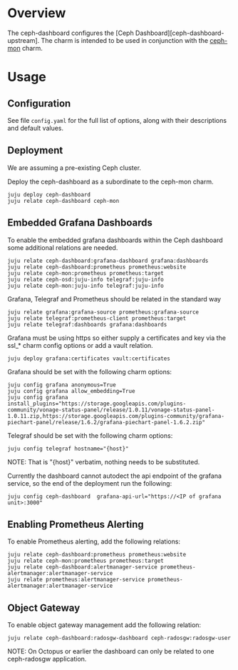 # Overview

The ceph-dashboard configures the [Ceph Dashboard][ceph-dashboard-upstream].
The charm is intended to be used in conjunction with the
[ceph-mon][ceph-mon-charm] charm.

# Usage

## Configuration

See file `config.yaml` for the full list of options, along with their
descriptions and default values.

## Deployment

We are assuming a pre-existing Ceph cluster.

Deploy the ceph-dashboard as a subordinate to the ceph-mon charm.

    juju deploy ceph-dashboard
    juju relate ceph-dashboard ceph-mon

## Embedded Grafana Dashboards

To enable the embedded grafana dashboards within the Ceph dashboard
some additional relations are needed.

    juju relate ceph-dashboard:grafana-dashboard grafana:dashboards
    juju relate ceph-dashboard:prometheus prometheus:website
    juju relate ceph-mon:prometheus prometheus:target
    juju relate ceph-osd:juju-info telegraf:juju-info
    juju relate ceph-mon:juju-info telegraf:juju-info

Grafana, Telegraf and Prometheus should be related in the standard way

    juju relate grafana:grafana-source prometheus:grafana-source
    juju relate telegraf:prometheus-client prometheus:target
    juju relate telegraf:dashboards grafana:dashboards

Grafana must be using https so either supply a certificates and key via
the ssl\_\* charm config options or add a vault relation.

    juju deploy grafana:certificates vault:certificates

Grafana should be set with the following charm options:

    juju config grafana anonymous=True
    juju config grafana allow_embedding=True
    juju config grafana install_plugins="https://storage.googleapis.com/plugins-community/vonage-status-panel/release/1.0.11/vonage-status-panel-1.0.11.zip,https://storage.googleapis.com/plugins-community/grafana-piechart-panel/release/1.6.2/grafana-piechart-panel-1.6.2.zip"

Telegraf should be set with the following charm options:

    juju config telegraf hostname="{host}"

NOTE: That is "{host}" verbatim, nothing needs to be substituted.


Currently the dashboard cannot autodect the api endpoint of the grafana
service, so the end of the deployment run the following:

    juju config ceph-dashboard  grafana-api-url="https://<IP of grafana unit>:3000"

## Enabling Prometheus Alerting

To enable Prometheus alerting, add the following relations:

    juju relate ceph-dashboard:prometheus prometheus:website
    juju relate ceph-mon:prometheus prometheus:target
    juju relate ceph-dashboard:alertmanager-service prometheus-alertmanager:alertmanager-service
    juju relate prometheus:alertmanager-service prometheus-alertmanager:alertmanager-service

## Object Gateway

To enable object gateway management add the following relation:

    juju relate ceph-dashboard:radosgw-dashboard ceph-radosgw:radosgw-user

NOTE: On Octopus or earlier the dashboard can only be related to one ceph-radosgw application.

<!-- LINKS -->

[ceph-dashboard]: https://docs.ceph.com/en/latest/mgr/dashboard/
[ceph-mon-charm]: https://jaas.ai/ceph-mon
